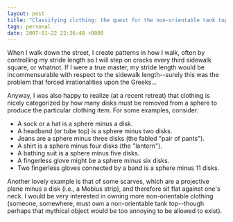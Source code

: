 ```yaml
---
layout: post
title: "Classifying clothing: the quest for the non-orientable tank top."
tags: personal
date: 2007-01-22 22:36:48 +0000
---
```


When I walk down the street, I create patterns in how I walk, often by controlling my stride length so I will step on cracks every third sidewalk square, or whatnot.  If I were a true master, my stride length would be incommensurable with respect to the sidewalk  length--surely this was the problem that forced irrationalities upon the Greeks...

Anyway, I was also happy to realize (at a recent retreat) that clothing is nicely categorized by how many disks must be removed from a sphere to produce the particular clothing item.  For some examples, consider:

* A sock or a hat is a sphere minus a disk.
* A headband (or tube top) is a sphere minus two disks.
* Jeans are a sphere minus three disks (the fabled "pair of pants").
* A shirt is a sphere minus four disks (the "lantern").
* A bathing suit is a sphere minus five disks.
* A fingerless glove might be a sphere minus six disks.
* Two fingerless gloves connected by a band is a sphere minus 11 disks.

Another lovely example is that of some scarves, which are a projective plane minus a disk (i.e., a Mobius strip), and therefore sit flat against one's neck.  I would be very interested in owning more non-orientable clothing (someone, somewhere, must own a non-orientable tank top--though perhaps that mythical object would be too annoying to be allowed to exist).

